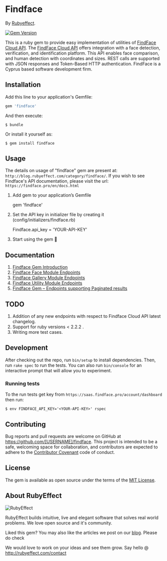 
# Findface

By [Rubyeffect](https://www.rubyeffect.com/).

[![Gem Version](https://badge.fury.io/rb/findface@1x.png)](https://badge.fury.io/rb/findface)

This is a ruby gem to provide easy implementation of utilities of [FindFace Cloud API](https://findface.pro/en/). The [FindFace Cloud API](https://findface.pro/en/) offers integration with a face detection, verification, and identification platform. This API enables face comparison, and human detection with coordinates and sizes. REST calls are supported with JSON responses and Token-Based HTTP authentication. FindFace is a Cyprus based software development firm.



## Installation

Add this line to your application's Gemfile:

```ruby
gem 'findface'
```

And then execute:

    $ bundle

Or install it yourself as:

    $ gem install findface

## Usage

The details on usage of "findface" gem are present at: `http://blog.rubyeffect.com/category/findface/`. If you wish to see Findface's API documentation, please visit the url: `https://findface.pro/en/docs.html`

1. Add gem to your application’s Gemfile

    gem 'findface'

2. Set the API key in initializer file by creating it (config/initializers/findface.rb)

    Findface.api_key = 'YOUR-API-KEY'

3. Start using the gem 🙂

## Documentation

1. [Findface Gem Introduction](http://blog.rubyeffect.com/documentation-for-findface-gem/)
2. [Findface Face Module Endpoints](http://blog.rubyeffect.com/findface-gem-face-module-endpoints/)
3. [Findface Gallery Module Endpoints](http://blog.rubyeffect.com/findface-gem-gallery-module-endpoints/)
4. [Findface Utility Module Endpoints](http://blog.rubyeffect.com/findface-gem-utility-module-endpoints/)
5. [Findface Gem – Endpoints supporting Paginated results](http://blog.rubyeffect.com/findface-gem-endpoints-supporting-paginated-results/)

## TODO

1. Addition of any new endpoints with respect to Findface Cloud API latest changelog.
2. Support for ruby versions < 2.2.2 .
3. Writing more test cases.

## Development

After checking out the repo, run `bin/setup` to install dependencies. Then, run `rake spec` to run the tests. You can also run `bin/console` for an interactive prompt that will allow you to experiment.

### Running tests

To the run tests get key from `https://saas.findface.pro/account/dashboard` then run:

```console
$ env FINDFACE_API_KEY='<YOUR-API-KEY>' rspec
```


## Contributing

Bug reports and pull requests are welcome on GitHub at https://github.com/[USERNAME]/findface. This project is intended to be a safe, welcoming space for collaboration, and contributors are expected to adhere to the [Contributor Covenant](http://contributor-covenant.org) code of conduct.


## License

The gem is available as open source under the terms of the [MIT License](http://opensource.org/licenses/MIT).

## About RubyEffect

![RubyEffect](http://blog.rubyeffect.com/wp-content/uploads/2015/05/cropped-re_original_logo.png)

RubyEffect builds intuitive, live and elegant software that solves real world problems. We love open source and it's community.

Liked this gem? You may also like the articles we post on our [blog](http://blog.rubyeffect.com). Please do check

We would love to work on your ideas and see them grow. Say hello @ http://rubyeffect.com/contact
